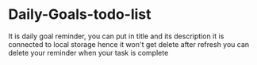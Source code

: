 # Daily-Goals-todo-list
It is daily goal reminder, you can put in title and its description 
it is connected to local storage hence it won't get delete after refresh 
you can delete your reminder when your task is complete
